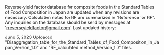 Reverse-yield factor database for composite foods in the Standard Tables of Food Composition in Japan are updated when any revisions are necessary. Calculation notes for RF are summarized in "Reference for RF". Any inquiries on the database should be send by messages at 'rreverseyieldfactor@gmail.com'.
Last updated history:

June 5, 2023
Uploaded "Disaggregation_table_for_the_Standard_Tables_of_Food_Composition_in_Japan_Version_1.0" and "RF_calculated method_Version_1.0" files.
